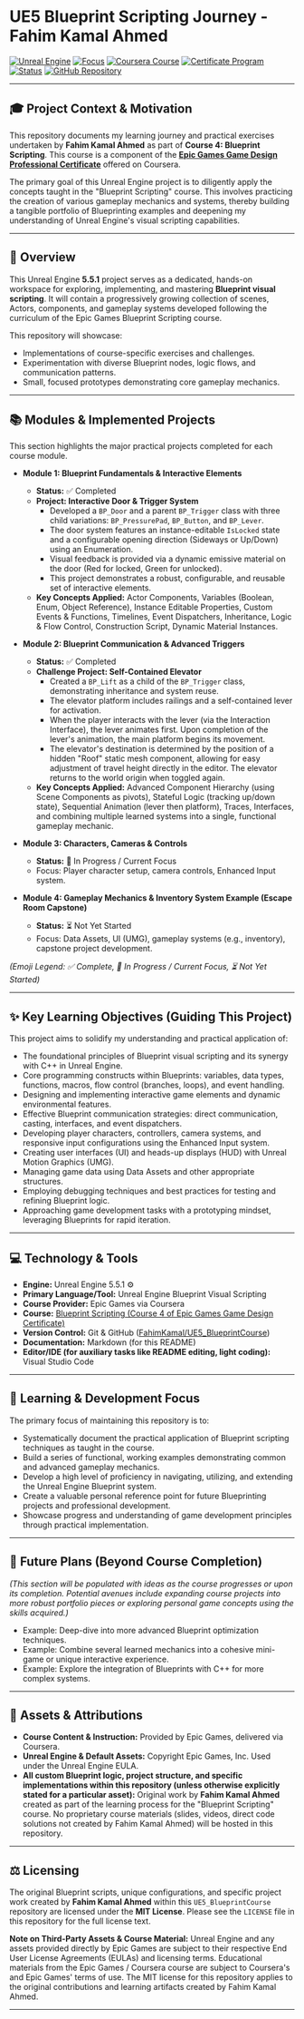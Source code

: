 # UE5 Blueprint Scripting Journey - Fahim Kamal Ahmed

[![Unreal Engine](https://img.shields.io/badge/Unreal%20Engine-5.5.1-blueviolet)](https://www.unrealengine.com/)
[![Focus](https://img.shields.io/badge/Focus-Blueprint%20Scripting-blue)](https://dev.epicgames.com/documentation/en-us/unreal-engine/blueprints-visual-scripting-in-unreal-engine)
[![Coursera Course](https://img.shields.io/badge/Coursera-Blueprint%20Scripting%20(Course%204)-0056D2?logo=coursera)](https://www.coursera.org/learn/blueprint-scripting?specialization=epic-games-game-design-professional-certificate)
[![Certificate Program](https://img.shields.io/badge/Coursera-Epic%20Games%20Game%20Design%20Certificate-0056D2?logo=coursera)](https://www.coursera.org/professional-certificates/epic-games-game-design-professional-certificate#courses)
[![Status](https://img.shields.io/badge/Status-In%20Progress-yellow)](./)
[![GitHub Repository](https://img.shields.io/badge/GitHub-View%20Repository-blue?logo=github)](https://github.com/FahimKamal/UE5_BlueprintCourse)

---

## 🎓 Project Context & Motivation

This repository documents my learning journey and practical exercises undertaken by **Fahim Kamal Ahmed** as part of **Course 4: Blueprint Scripting**. This course is a component of the **[Epic Games Game Design Professional Certificate](https://www.coursera.org/professional-certificates/epic-games-game-design-professional-certificate#courses)** offered on Coursera.

The primary goal of this Unreal Engine project is to diligently apply the concepts taught in the "Blueprint Scripting" course. This involves practicing the creation of various gameplay mechanics and systems, thereby building a tangible portfolio of Blueprinting examples and deepening my understanding of Unreal Engine's visual scripting capabilities.

---

## 🎯 Overview

This Unreal Engine **5.5.1** project serves as a dedicated, hands-on workspace for exploring, implementing, and mastering **Blueprint visual scripting**. It will contain a progressively growing collection of scenes, Actors, components, and gameplay systems developed following the curriculum of the Epic Games Blueprint Scripting course.

This repository will showcase:
*   Implementations of course-specific exercises and challenges.
*   Experimentation with diverse Blueprint nodes, logic flows, and communication patterns.
*   Small, focused prototypes demonstrating core gameplay mechanics.

---

## 📚 Modules & Implemented Projects

This section highlights the major practical projects completed for each course module.

*   **Module 1: Blueprint Fundamentals & Interactive Elements**
    *   **Status:** ✅ Completed
    *   **Project: Interactive Door & Trigger System**
        *   Developed a `BP_Door` and a parent `BP_Trigger` class with three child variations: `BP_PressurePad`, `BP_Button`, and `BP_Lever`.
        *   The door system features an instance-editable `IsLocked` state and a configurable opening direction (Sideways or Up/Down) using an Enumeration.
        *   Visual feedback is provided via a dynamic emissive material on the door (Red for locked, Green for unlocked).
        *   This project demonstrates a robust, configurable, and reusable set of interactive elements.
    *   **Key Concepts Applied:** Actor Components, Variables (Boolean, Enum, Object Reference), Instance Editable Properties, Custom Events & Functions, Timelines, Event Dispatchers, Inheritance, Logic & Flow Control, Construction Script, Dynamic Material Instances.

*   **Module 2: Blueprint Communication & Advanced Triggers**
    *   **Status:** ✅ Completed
    *   **Challenge Project: Self-Contained Elevator**
        *   Created a `BP_Lift` as a child of the `BP_Trigger` class, demonstrating inheritance and system reuse.
        *   The elevator platform includes railings and a self-contained lever for activation.
        *   When the player interacts with the lever (via the Interaction Interface), the lever animates first. Upon completion of the lever's animation, the main platform begins its movement.
        *   The elevator's destination is determined by the position of a hidden "Roof" static mesh component, allowing for easy adjustment of travel height directly in the editor. The elevator returns to the world origin when toggled again.
    *   **Key Concepts Applied:** Advanced Component Hierarchy (using Scene Components as pivots), Stateful Logic (tracking up/down state), Sequential Animation (lever then platform), Traces, Interfaces, and combining multiple learned systems into a single, functional gameplay mechanic.

*   **Module 3: Characters, Cameras & Controls**
    *   **Status:** 🔄 In Progress / Current Focus
    *   Focus: Player character setup, camera controls, Enhanced Input system.

*   **Module 4: Gameplay Mechanics & Inventory System Example (Escape Room Capstone)**
    *   **Status:** ⏳ Not Yet Started
    *   Focus: Data Assets, UI (UMG), gameplay systems (e.g., inventory), capstone project development.

*(Emoji Legend: ✅ Complete, 🔄 In Progress / Current Focus, ⏳ Not Yet Started)*

---

## ✨ Key Learning Objectives (Guiding This Project)

This project aims to solidify my understanding and practical application of:
*   The foundational principles of Blueprint visual scripting and its synergy with C++ in Unreal Engine.
*   Core programming constructs within Blueprints: variables, data types, functions, macros, flow control (branches, loops), and event handling.
*   Designing and implementing interactive game elements and dynamic environmental features.
*   Effective Blueprint communication strategies: direct communication, casting, interfaces, and event dispatchers.
*   Developing player characters, controllers, camera systems, and responsive input configurations using the Enhanced Input system.
*   Creating user interfaces (UI) and heads-up displays (HUD) with Unreal Motion Graphics (UMG).
*   Managing game data using Data Assets and other appropriate structures.
*   Employing debugging techniques and best practices for testing and refining Blueprint logic.
*   Approaching game development tasks with a prototyping mindset, leveraging Blueprints for rapid iteration.

---

## 💻 Technology & Tools

*   **Engine:** Unreal Engine 5.5.1 ⚙️
*   **Primary Language/Tool:** Unreal Engine Blueprint Visual Scripting
*   **Course Provider:** Epic Games via Coursera
*   **Course:** [Blueprint Scripting (Course 4 of Epic Games Game Design Certificate)](https://www.coursera.org/learn/blueprint-scripting?specialization=epic-games-game-design-professional-certificate)
*   **Version Control:** Git & GitHub ([FahimKamal/UE5_BlueprintCourse](https://github.com/FahimKamal/UE5_BlueprintCourse))
*   **Documentation:** Markdown (for this README)
*   **Editor/IDE (for auxiliary tasks like README editing, light coding):** Visual Studio Code

---

## 🌱 Learning & Development Focus

The primary focus of maintaining this repository is to:
*   Systematically document the practical application of Blueprint scripting techniques as taught in the course.
*   Build a series of functional, working examples demonstrating common and advanced gameplay mechanics.
*   Develop a high level of proficiency in navigating, utilizing, and extending the Unreal Engine Blueprint system.
*   Create a valuable personal reference point for future Blueprinting projects and professional development.
*   Showcase progress and understanding of game development principles through practical implementation.

---

## 🔮 Future Plans (Beyond Course Completion)

*(This section will be populated with ideas as the course progresses or upon its completion. Potential avenues include expanding course projects into more robust portfolio pieces or exploring personal game concepts using the skills acquired.)*

*   Example: Deep-dive into more advanced Blueprint optimization techniques.
*   Example: Combine several learned mechanics into a cohesive mini-game or unique interactive experience.
*   Example: Explore the integration of Blueprints with C++ for more complex systems.

---

## 📜 Assets & Attributions

*   **Course Content & Instruction:** Provided by Epic Games, delivered via Coursera.
*   **Unreal Engine & Default Assets:** Copyright Epic Games, Inc. Used under the Unreal Engine EULA.
*   **All custom Blueprint logic, project structure, and specific implementations within this repository (unless otherwise explicitly stated for a particular asset):** Original work by **Fahim Kamal Ahmed** created as part of the learning process for the "Blueprint Scripting" course. No proprietary course materials (slides, videos, direct code solutions not created by Fahim Kamal Ahmed) will be hosted in this repository.

---

## ⚖️ Licensing

The original Blueprint scripts, unique configurations, and specific project work created by **Fahim Kamal Ahmed** within this `UE5_BlueprintCourse` repository are licensed under the **MIT License**. Please see the `LICENSE` file in this repository for the full license text.

**Note on Third-Party Assets & Course Material:**
Unreal Engine and any assets provided directly by Epic Games are subject to their respective End User License Agreements (EULAs) and licensing terms. Educational materials from the Epic Games / Coursera course are subject to Coursera's and Epic Games' terms of use. The MIT license for this repository applies to the original contributions and learning artifacts created by Fahim Kamal Ahmed.

---